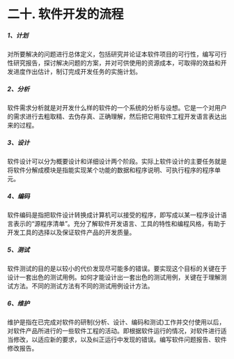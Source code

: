 # 二十. 软件开发的流程

##### 1、计划

对所要解决的问题进行总体定义，包括研究并论证本软件项目的可行性，编写可行性研究报告，探讨解决问题的方案，并对可供使用的资源成本，可取得的效益和开发进度作出估计，制订完成开发任务的实施计划。

##### 2、分析

软件需求分析就是对开发什么样的软件的一个系统的分析与设想。它是一个对用户的需求进行去粗取精、去伪存真、正确理解，然后把它用软件工程开发语言表达出来的过程。

##### 3、设计

软件设计可以分为概要设计和详细设计两个阶段。实际上软件设计的主要任务就是将软件分解成模块是指能实现某个功能的数据和程序说明、可执行程序的程序单元。

##### 4、编码

软件编码是指把软件设计转换成计算机可以接受的程序，即写成以某一程序设计语言表示的“源程序清单”。充分了解软件开发语言、工具的特性和编程风格，有助于开发工具的选择以及保证软件产品的开发质量。

##### 5、测试

软件测试的目的是以较小的代价发现尽可能多的错误。要实现这个目标的关键在于设计一套出色的测试用例。如何才能设计出一套出色的测试用例，关键在于理解测试方法。不同的测试方法有不同的测试用例设计方法。

##### 6、维护

维护是指在已完成对软件的研制(分析、设计、编码和测试)工作并交付使用以后，对软件产品所进行的一些软件工程的活动。即根据软件运行的情况，对软件进行适当修改，以适应新的要求，以及纠正运行中发现的错误。编写软件问题报告、软件修改报告。